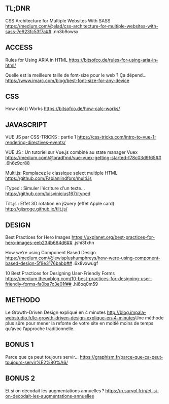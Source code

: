 ## TL;DNR

CSS Architecture for Multiple Websites With SASS
https://medium.com/@elad/css-architecture-for-multiple-websites-with-sass-7e923fc53f7a## .nn3b9owsx


## ACCESS

Rules for Using ARIA in HTML
https://bitsofco.de/rules-for-using-aria-in-html/

​Quelle est la meilleure taille de font-size pour le web ? Ça dépend...​
https://www.imarc.com/blog/best-font-size-for-any-device


## CSS

How calc() Works
https://bitsofco.de/how-calc-works/


## JAVASCRIPT

VUE JS par ​CSS-TRICKS : partie 1
https://css-tricks.com/intro-to-vue-1-rendering-directives-events/

​VUE JS : Un tutoriel sur Vue.js combiné au state manager Vuex
https://medium.com/@bradfmd/vue-vuex-getting-started-f78c03d9f65## .6h6z9qr88

Multi.js: Re​m​placez le classique select multiple HTML
https://github.com/Fabianlindfors/multi.js

iTyped​ : Simuler l'écriture d'un texte...​
https://github.com/luisvinicius167/ityped

​Tilt.js : Effet 3D rotation en jQuery (effet Apple card)
http://gijsroge.github.io/tilt.js/​


## DESIGN

Best Practices for Hero Images
https://uxplanet.org/best-practices-for-hero-images-eeb234b664d6## .jshi3fxhn

How we’re using Component Based Design
https://medium.com/@lewisplushumphreys/how-were-using-component-based-design-5f9e3176babb## .6x8vxwugf

10 Best Practices for Designing User-Friendly Forms
https://medium.theuxblog.com/10-best-practices-for-designing-user-friendly-forms-fa0ba7c3e01f## .hi6oq0m59


## METHODO

Le Growth-Driven Design expliqué en 4 minutes
http://blog.impala-webstudio.fr/le-growth-driven-design-explique-en-4-minutes​
​Une méthode plus sûre pour mener la refonte de votre site en moitié moins de temps qu’avec l’approche traditionnelle​. 


## BONUS 1

Parce que ça peut toujours servir...
https://graphism.fr/parce-que-ca-peut-toujours-servir%E2%80%A6/​

## BONUS 2

Et si on décodait les augmentations annuelles ?
https://n.survol.fr/n/et-si-on-decodait-les-augmentations-annuelles
